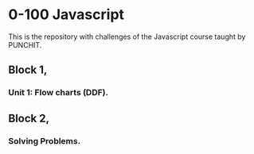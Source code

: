 # 0-100 Javascript

This is the repository with challenges of the Javascript course taught by PUNCHIT.

## Block 1,
### Unit 1: Flow charts (DDF).

## Block 2, 
### Solving Problems.
